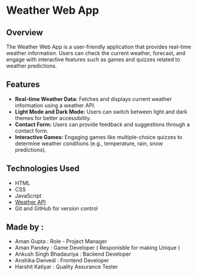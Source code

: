 # Weather Web App

## Overview
The Weather Web App is a user-friendly application that provides real-time weather information. Users can check the current weather, forecast, and engage with interactive features such as games and quizzes related to weather predictions.

## Features
- **Real-time Weather Data:** Fetches and displays current weather information using a weather API.
- **Light Mode and Dark Mode:** Users can switch between light and dark themes for better accessibility.
- **Contact Form:** Users can provide feedback and suggestions through a contact form.
- **Interactive Games:** Engaging games like multiple-choice quizzes to determine weather conditions (e.g., temperature, rain, snow predictions).

## Technologies Used
- HTML
- CSS
- JavaScript
- [Weather API](https://openweathermap.org/api)
- Git and GitHub for version control

## Made by :
- Aman Gupta : Role - Project Manager 
- Aman Pandey : Game Developer ( Responisble for making Unique )
- Ankush Singh Bhadauriya : Backend Developer
- Anshika Dwivedi : Frontend Developer
- Harshit Katiyar : Quality Assurance Tester
